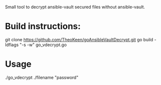 Small tool to decrypt ansible-vault secured files without ansible-vault.


# Build instructions:

git clone https://github.com/TheoKeen/goAnsibleVaultDecrypt.git
go build -ldflags "-s -w" go_vdecrypt.go


# Usage

./go_vdecrypt ./filename "password"
